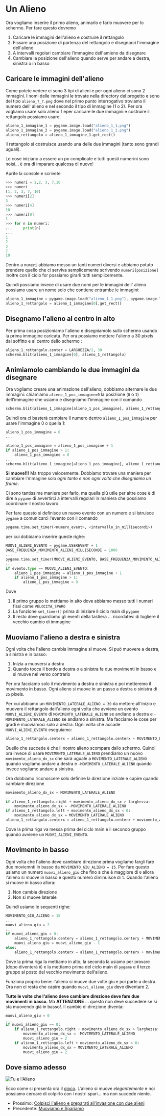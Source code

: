 # Un Alieno

Ora vogliamo inserire il primo alieno, animarlo e farlo muovere per lo schermo. Per fare questo dovremo

1. Caricare le immagini dell'alieno e costruire il rettangolo
2. Fissare una posizione di partenza del rettangolo e disegnarci l'immagine dell'alieno
3. A intervalli regolari cambiare l'immagine dell'amieno da disegnare
3. Cambiare la posizione dell'alieno quando serve per andare a destra, sinistra o in basso

## Caricare le immagini dell'alieno

Come potete vedere ci sono 3 tipi di alieni e per ogni alieno ci sono 2 immagini. I nomi delle immagini le trovate nella
directory del progetto e sono del tipo `alieno_?_?.png` dove nel primo punto interrogativo troviamo il numero 
dell' alieno e nel secondo il tipo di immagine (1 o 2). Per ora vogliamo usare solo alieno 1 eper caricare le due 
immagini e costruire il rettangolo possiamo usare:

```python
alieno_1_immagine_1 = pygame.image.load("alieno_1_1.png")
alieno_1_immagine_2 = pygame.image.load("alieno_1_2.png")
alieno_rettangolo = alieno_1_immagine_1.get_rect()
```

Il rettangolo si costruisce usando una delle due immagini (tanto sono grandi uguali).


Le cose iniziano a essere un po complicate e tutti questi numerini sono noisi... è ora di imparare qualcosa di nuovo!

Aprite la console e scrivete 

```python
>>> numeri = 1,2, 3, 7,10
>>> numeri
(1, 2, 3, 7, 10)
>>> numeri[2]
3
>>> numeri[4]
10
>>> numeri[0]
1
>>> for n in numeri:
...     print(n)
... 
1
2
3
7
10
```

Dentro a `numeri` abbiamo messo un tanti numeri diversi e abbiamo potuto prendere quello che ci serviva 
semplicemente scrivendo `numeri[posizione]` inoltre con il ciclo for possiamo girarli tutti semplicemente.

Quindi possiamo invece di usare due nomi per le immagini dell' alieno possiamo usare un nome solo che contiene entrambe
le immagini:

```python
alieno_1_immagine = pygame.image.load("alieno_1_1.png"), pygame.image.load("alieno_1_2.png")
alieno_1_rettangolo = alieno_1_immagine[0].get_rect()
```

## Disegnamo l'alieno al centro in alto

Per prima cosa posizioniamo l'alieno e disegniamolo sullo schermo usando la prima immagine caricata. Per ora possiamo 
mettere l'alieno a 30 pixels dal soffitto e al centro dello schermo :

```python
alieno_1_rettangolo.center = LARGHEZZA/2, 30
schermo.blit(alieno_1_immagine[0], alieno_1_rettangolo)
```

## Animiamolo cambiando le due immagini da disegnare

Ora vogliamo creare una animazione dell'alieno, dobbiamo alternare le due immagini: chiamiamo `alieno_1_pos_immagine=0`
la posizione (`0` o `1`) dell'immagine che usiamo  e disegniamo l'immagine con il comando

```python
schermo.blit(alieno_1_immagine[alieno_1_pos_immagine], alieno_1_rettangolo)
```

Quindi ora ci basterà cambiare il numero dentro `alieno_1_pos_immagine` per usare l'immagine 0 o quella 1:

```python
alieno_1_pos_immagine = 0
...

alieno_1_pos_immagine = alieno_1_pos_immagine + 1
if alieno_1_pos_immagine > 1:
    alieno_1_pos_immagine = 0
...
schermo.blit(alieno_1_immagine[alieno_1_pos_immagine], alieno_1_rettangolo)
```

**Si muove!!!** Ma troppo velocemente. Dobbiamo trovare una maniera per cambiare l'mmagine solo *ogni tanto e non ogni
volta che disegniamo un frame*.

Ci sono tantissime maniere per farlo, ma quella più utile per altre cose è di dire a `pygame` di avvertirci a intervalli
regolari in maniera che possiamo coordinare il nostro lavoro.

Per fare questo si definisce un nuovo evento con un numero e si istruisce `pygame` a comunicarci l'evento con il comando

```python
pygame.time.set_timer(<numero_event>, <intervallo_in_millisecondi>)
```

per cui dobbiamo inserire queste righe:

```python
MUOVI_ALIENI_EVENTO = pygame.USEREVENT + 1
BASE_FREQUENZA_MOVIMENTO_ALIENI_MILLISECONDI = 1000
...
pygame.time.set_timer(MUOVI_ALIENI_EVENTO, BASE_FREQUENZA_MOVIMENTO_ALIENI_MILLISECONDI)
...
if evento.type == MUOVI_ALIENI_EVENTO:
    alieno_1_pos_immagine = alieno_1_pos_immagine + 1
    if alieno_1_pos_immagine > 1:
        alieno_1_pos_immagine = 0
```

Dove 

1. Il primo gruppo lo mettiamo in alto dove abbiamo messo tutti i numeri fissi come `VELOCITA_SPARO`
2. La funzione `set_timer()` prima di iniziare il ciclo main di `pygame`
3. Il resto dove guardiamo gli eventi della tastiera ... ricordatevi di togliere il vecchio cambio di immagine

## Muoviamo l'alieno a destra e sinistra

Ogni volta che l'alieno cambia immagine si muove. Si può muovere a destra, a sinistra e in basso:

1. Inizia a muoversi a destra
2. Quando tocca il bordo a destra o a sinistra fa due movimenti in basso e si muove nel verso contrario

Per ora facciamo solo il movimento a destra e sinistra e poi metteremo il movimento in basso. Ogni alieno si muove in un
passo a destra o sinistra di `25` pixels.

Per cui abbiamo un `MOVIMENTO_LATERALE_ALIENO = 30` da mettere all'inizio e muovere il rettangolo dell'alieno ogni volta
che avviene un evento `MUOVI_ALIENI_EVENTO` di `MOVIMENTO_LATERALE_ALIENO` se andiano a destra e 
`-MOVIMENTO_LATERALE_ALIENO` se andiamo a sinistra. Ma facciamo le cose per gradi e muoviamoci solo a destra. Ogni volta
che accade `MUOVI_ALIENI_EVENTO` eseguiamo:

```python
alieno_1_rettangolo.centerx = alieno_1_rettangolo.centerx + MOVIMENTO_LATERALE_ALIENO
```

Quello che succede è che il nostro alieno scompare dallo schermo. Quindi ora invece di usare `MOVIMENTO_LATERALE_ALIENO`
prendiamo un nuovo `movimento_alieno_dx_sx` che sarà uguale a `MOVIMENTO_LATERALE_ALIENO` quando vogliamo andare a 
destra e `-MOVIMENTO_LATERALE_ALIENO` quando invece vogliamo andare a sinistra.

Ora dobbiamo riconoscere solo definire la direzione inziale e capire quando cambiare direzione

```python
movimento_alieno_dx_sx = MOVIMENTO_LATERALE_ALIENO
...
if alieno_1_rettangolo.right + movimento_alieno_dx_sx > larghezza:
    movimento_alieno_dx_sx = -MOVIMENTO_LATERALE_ALIENO
if alieno_1_rettangolo.left + movimento_alieno_dx_sx < 0:
    movimento_alieno_dx_sx = MOVIMENTO_LATERALE_ALIENO
alieno_1_rettangolo.centerx = alieno_1_rettangolo.centerx + movimento_alieno_dx_sx
```

Dove la prima riga va messa prima del ciclo main e il secondo gruppo quando avviene un `MUOVI_ALIENI_EVENTO`.

## Movimento in basso

Ogni volta che l'alieno deve cambiare direzione prima vogliamo fargli fare due moviemnti in basso da 
`MOVIMENTO_GIU_ALIENO = 15`. Per fare questo usiamo un numero `muovi_alieno_giu` che fino a che è maggiore di `0` allora 
l'alieno si muove in basso e questo numero diminuisce di `1`. Quando l'alieno si muove in basso allora:

1. Non cambia direzione
2. Non si muove laterale

Quindi usiamo le sequenti righe:

```python
MOVIMENTO_GIU_ALIENO = 15
...
muovi_alieno_giu = 2
...
if muovi_alieno_giu > 0:
    alieno_1_rettangolo.centery = alieno_1_rettangolo.centery + MOVIMENTO_GIU_ALIENO
    muovi_alieno_giu = muovi_alieno_giu - 1
else:
    alieno_1_rettangolo.centerx = alieno_1_rettangolo.centerx + movimento_alieno_dx_sx
```

Dove la prima riga la mettiamo in alto, la seconda la usiamo per provare (dopo diventerà `0`) e la mettiamo prima del 
ciclo main di `pygame` e il terzo gruppo al posto del vecchio movimento dell'alieno.

Funziona proprio bene: l'alieno si muove due volte giu e poi parte a destra. Ora non ci resta che capire quando 
`muovi_alieno_giu` deve diventare 2. 

**Tutte le volte che l'alieno deve cambiare direzione deve fare due movimenti in basso.** Ma **ATTENZIONE** ... questo
non deve succedere se si sta muovendo già in basso!. Il cambio di direzione diventa:

```python
muovi_alieno_giu = 0
...
if muovi_alieno_giu == 0:
    if alieno_1_rettangolo.right + movimento_alieno_dx_sx > larghezza:
        movimento_alieno_dx_sx = -MOVIMENTO_LATERALE_ALIENO
        muovi_alieno_giu = 2
    if alieno_1_rettangolo.left + movimento_alieno_dx_sx < 0:
        movimento_alieno_dx_sx = MOVIMENTO_LATERALE_ALIENO
        muovi_alieno_giu = 2
```

## Dove siamo adesso

![Tu e l'Alieno](alieno.png)

Ecco come si presenta ora il [gioco](src/alieno.py). L'alieno si muove *elegantemente* e noi possiamo cercare di colpirlo
con i nostri spari... ma non succede niente.

* Prossimo: [Colpisci l'alieno e preparati all'invasione con due alieni](alieno_colpito.md)
* Precedente: [Muoviamo e Spariamo](muovi.md)